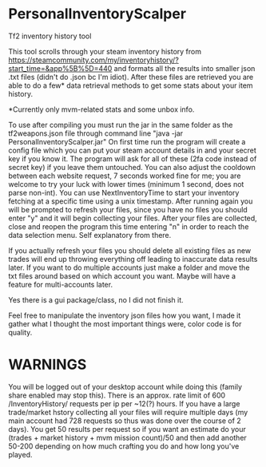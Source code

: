 # PersonalInventoryScalper
 Tf2 inventory history tool

 This tool scrolls through your steam inventory history from https://steamcommunity.com/my/inventoryhistory/?start_time=&app%5B%5D=440 and formats all the results into smaller json .txt files (didn't do .json bc I'm idiot). After these files are retrieved you are able to do a few* data retrieval methods to get some stats about your item history.
 
 *Currently only mvm-related stats and some unbox info.
 
 To use after compiling you must run the jar in the same folder as the tf2weapons.json file through command line "java -jar PersonalInventoryScalper.jar" On first time run the program will create a config file which you can put your steam account details in and your secret key if you know it. The program will ask for all of these (2fa code instead of secret key) if you leave them untouched. You can also adjust the cooldown between each website request, 7 seconds worked fine for me; you are welcome to try your luck with lower times (minimum 1 second, does not parse non-int). You can use NextInventoryTime to start your inventory fetching at a specific time using a unix timestamp. After running again you will be prompted to refresh your files, since you have no files you should enter "y" and it will begin collecting your files. After your files are collected, close and reopen the program this time entering "n" in order to reach the data selection menu. Self explanatory from there.
 
 If you actually refresh your files you should delete all existing files as new trades will end up throwing everything off leading to inaccurate data results later. If you want to do multiple accounts just make a folder and move the txt files around based on which account you want. Maybe will have a feature for multi-accounts later.
 
 Yes there is a gui package/class, no I did not finish it.
 
 
 Feel free to manipulate the inventory json files how you want, I made it gather what I thought the most important things were, color code is for quality. 
 
 # WARNINGS
 You will be logged out of your desktop account while doing this (family share enabled may stop this).
 There is an approx. rate limit of 600 /InventoryHistory/ requests per ip per ~12(?) hours. If you have a large trade/market hstory collecting all your files will require multiple days (my main account had 728 requests so thus was done over the course of 2 days). You get 50 results per request so if you want an estimate do your (trades + market history + mvm mission count)/50 and then add another 50-200 depending on how much crafting you do and how long you've played.